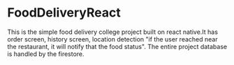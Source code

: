 # FoodDeliveryReact
This is the simple food delivery college project built on react native.It has order screen, history screen, location detection "if the user reached near the restaurant, it will notify that the food status". The entire project database is handled by the firestore.
